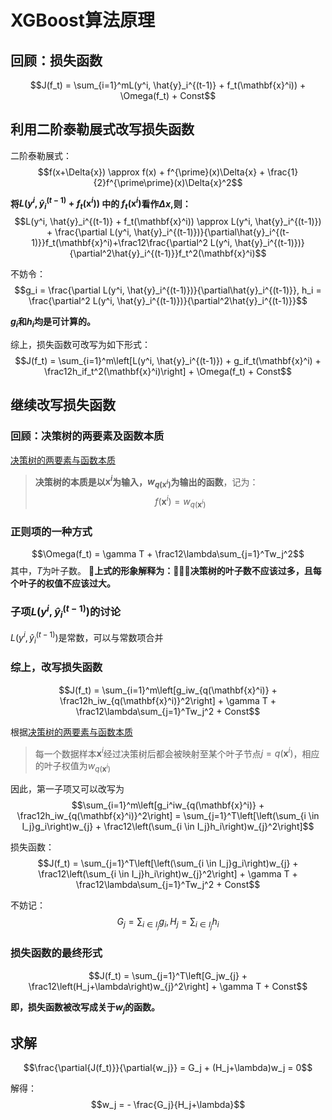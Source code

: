 # XGBoost算法原理

## 回顾：损失函数
$$J(f_t) = \sum_{i=1}^mL(y^i,  \hat{y}_i^{(t-1)} + f_t(\mathbf{x}^i)) + \Omega(f_t) + Const$$

## 利用二阶泰勒展式改写损失函数

二阶泰勒展式：
$$f(x+\Delta{x}) \approx f(x) + f^{\prime}(x)\Delta{x} + \frac{1}{2}f^{\prime\prime}(x)\Delta{x}^2$$

**将$L(y^i,  \hat{y}_i^{(t-1)} + f_t(\mathbf{x}^i))$ 中的 $f_t(\mathbf{x}^i)$看作$\Delta{x}$,则：**
$$L(y^i,  \hat{y}_i^{(t-1)} + f_t(\mathbf{x}^i)) \approx L(y^i,  \hat{y}_i^{(t-1)}) + \frac{\partial L(y^i,  \hat{y}_i^{(t-1)})}{\partial\hat{y}_i^{(t-1)}}f_t(\mathbf{x}^i)+\frac12\frac{\partial^2 L(y^i,  \hat{y}_i^{(t-1)})}{\partial^2\hat{y}_i^{(t-1)}}f_t^2(\mathbf{x}^i)$$

不妨令：
$$g_i = \frac{\partial L(y^i,  \hat{y}_i^{(t-1)})}{\partial\hat{y}_i^{(t-1)}}, h_i = \frac{\partial^2 L(y^i,  \hat{y}_i^{(t-1)})}{\partial^2\hat{y}_i^{(t-1)}}$$

**$g_i$和$h_i$均是可计算的。**

综上，损失函数可改写为如下形式：
$$J(f_t) = \sum_{i=1}^m\left[L(y^i,  \hat{y}_i^{(t-1)}) + g_if_t(\mathbf{x}^i) + \frac12h_if_t^2(\mathbf{x}^i)\right] + \Omega(f_t) + Const$$

## 继续改写损失函数

### 回顾：决策树的两要素及函数本质

[决策树的两要素与函数本质](./DT_Tutorial_5.md)

>**决策树的本质是以$\mathbf{x}^i$为输入，$w_{q(\mathbf{x}^i)}$为输出的函数**，记为：
$$f(\mathbf{x}^i) = w_{q(\mathbf{x}^i)}$$

### 正则项的一种方式

$$\Omega(f_t) = \gamma T + \frac12\lambda\sum_{j=1}^Tw_j^2$$
其中，$T$为叶子数。
**上式的形象解释为：决策树的叶子数不应该过多，且每个叶子的权值不应该过大。**

### 子项$L(y^i,  \hat{y}_i^{(t-1)})$的讨论

$L(y^i,  \hat{y}_i^{(t-1)})$是常数，可以与常数项合并

### 综上，改写损失函数

$$J(f_t) = \sum_{i=1}^m\left[g_iw_{q(\mathbf{x}^i)} + \frac12h_iw_{q(\mathbf{x}^i)}^2\right] + \gamma T + \frac12\lambda\sum_{j=1}^Tw_j^2 + Const$$

根据[决策树的两要素与函数本质](./DT_Tutorial_5.md)  
>每一个数据样本$\mathbf{x}^i$经过决策树后都会被映射至某个叶子节点$j=q(\mathbf{x}^i)$，相应的叶子权值为$w_{q(\mathbf{x}^i)}$

因此，第一子项又可以改写为
$$\sum_{i=1}^m\left[g_i^iw_{q(\mathbf{x}^i)} + \frac12h_iw_{q(\mathbf{x}^i)}^2\right] = \sum_{j=1}^T\left[\left(\sum_{i \in I_j}g_i\right)w_{j} + \frac12\left(\sum_{i \in I_j}h_i\right)w_{j}^2\right]$$

损失函数：
$$J(f_t) = \sum_{j=1}^T\left[\left(\sum_{i \in I_j}g_i\right)w_{j} + \frac12\left(\sum_{i \in I_j}h_i\right)w_{j}^2\right] + \gamma T + \frac12\lambda\sum_{j=1}^Tw_j^2 + Const$$

不妨记：
$$G_j= \sum_{i \in I_j}g_i,H_j= \sum_{i \in I_j}h_i$$

### 损失函数的最终形式
$$J(f_t) = \sum_{j=1}^T\left[G_jw_{j} + \frac12\left(H_j+\lambda\right)w_{j}^2\right] + \gamma T  + Const$$

**即，损失函数被改写成关于$w_j$的函数。**

## 求解

$$\frac{\partial{J(f_t)}}{\partial{w_j}} = G_j + (H_j+\lambda)w_j = 0$$

解得：
$$w_j = - \frac{G_j}{H_j+\lambda}$$